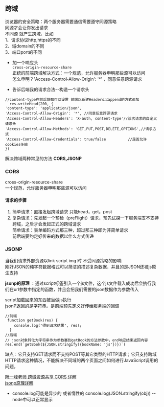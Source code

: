 ## 跨域
浏览器的安全策略：两个服务器需要通信需要遵守同源策略    
同源才会让你发出请求    
不同源 就产生跨域，比如   
1、请求协议http,https的不同   
2、域domain的不同   
3、端口port的不同   

- 加一个响应头    
  `cross-origin-resource-share`   
  正统的前端跨域解决方式：一个规范，允许服务器申明那些源可以访问      
  怎么申明？'Access-Control-Allow-Origin': '*' ，同意任意跨源请求   


- 告诉后端我的请求合法--构造一个请求头    

```
//content-type在前后端都可以设置 前端以新建Headers以append的方式追加
  res.writeHead(200, {
'content-type': 'application/json',
'Access-Control-Allow-Origin': '*', //同意任意跨源请求
'Access-Control-Allow-Headers': 'X-auth, content-type'//该次请求的自定义请求头
'Access-Control-Allow-Methods': 'GET,PUT,POST,DELETE,OPTIONS',//请求方式
'Access-Control-Allow-Credentials': true/false          //是否允许cookies传输
})
```

解决跨域两种常见的方法 **CORS,JSONP**

### CORS   
cross-origin-resource-share   
一个规范，允许服务器申明那些源可以访问    

#### 请求的步骤   
1. 简单请求：直接发起跨域请求 只能head，get，post   
2. 复杂请求：先发起一个预检（preFlight）请求，预先试探一下服务端支不支持跨域，之后才会发起正式的跨域请求    
   简单请求：表单编码方式那三种，超过那三种即为非简单请求   
   前后端要约定好传来的数据以什么方式传递     

### JSONP    
  当我们请求外部资源以link script img 时 不受同源策略的影响     
  刚好JSON的纯字符数据格式可以简洁的描述复杂数据，并且的是JSON还被js原生支持 
     
 **jsonp的原理** ：通过script标签引入一个js文件，这个js文件载入成功后会执行我们在url参数中指定的函数，并且会把我们需要的json数据作为参数传入     

   script加载回来的东西被当做js执行     
   jsonP返回的是字符串。是前端预先定义好传给服务端的回调  
  ```
  //前端
   function getBook(res) {
      console.log('得到请求结果', res);
    }
  //后端
  // json对象转化为字符串作为参数塞到getBook的方法参数中，end响应结束返回内容
  res.end(`getBook(${JSON.stringify({bookName: 'js'})})`)
  ```   
缺点：它只支持GET请求而不支持POST等其它类型的HTTP请求；它只支持跨域HTTP请求这种情况，不能解决不同域的两个页面之间如何进行JavaScript调用的问题。       


[阮一峰老师 跨域资源共享 CORS 详解](http://www.ruanyifeng.com/blog/2016/04/cors.html)   
[jsonp原理详解](https://blog.csdn.net/hansexploration/article/details/80314948)   

- console.log可能是异步的 或者惰性的
  console.log(JSON.stringify(obj)) -- node中可以正常显示